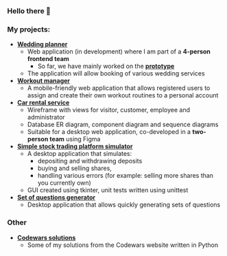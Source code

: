 
### Hello there 👋

### My projects:
- **[Wedding planner](https://github.com/MarcinScieszka/wedding-planner)**
  - Web application (in development) where I am part of a **4-person frontend team**
    - So far, we have mainly worked on the **[prototype](https://github.com/MarcinScieszka/wedding-planner/blob/main/resources/wedding-planner-prototype.png)**
  - The application will allow booking of various wedding services
- **[Workout manager](https://github.com/MarcinScieszka/workout-manager)**
  - A mobile-friendly web application that allows registered users to assign and create their own workout routines to a personal account
- **[Car rental service](https://github.com/MarcinScieszka/car-rental)**
    - Wireframe with views for visitor, customer, employee and administrator
    - Database ER diagram, component diagram and sequence diagrams
    - Suitable for a desktop web application, co-developed in a **two-person team** using Figma
- **[Simple stock trading platform simulator](https://github.com/MarcinScieszka/stock-trading-platform)**
  - A desktop application that simulates:
    - depositing and withdrawing deposits
    - buying and selling shares, 
    - handling various errors (for example: selling more shares than you currently own)
  - GUI created using tkinter, unit tests written using unittest
- **[Set of questions generator](https://github.com/MarcinScieszka/set-of-questions-generator)**
  - Desktop application that allows quickly generating sets of questions

### Other
- **[Codewars solutions](https://github.com/MarcinScieszka/code-wars-solutions)**
  - Some of my solutions from the Codewars website written in Python
